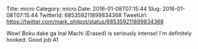 Title: micro
Category: micro
Date: 2016-01-08T07:15:44
Slug: 2016-01-08T07:15:44
TwitterId: 685359211899834368
TweetUrl: https://twitter.com/mark_philpot/status/685359211899834368

Wow! Boku dake ga Inai Machi (Erased) is seriously intense! I'm definitely hooked. Good job A1